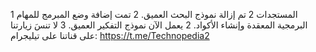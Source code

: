 1 المستجدات
2 تم إزالة نموذج البحث العميق.
2 تمت إضافة وضع المبرمج للمهام البرمجية المعقدة وإنشاء الأكواد.
2 يعمل الآن نموذج التفكير العميق.
3 لا تنسَ زيارتنا على قناتنا على تيليجرام: https://t.me/Technopedia2
